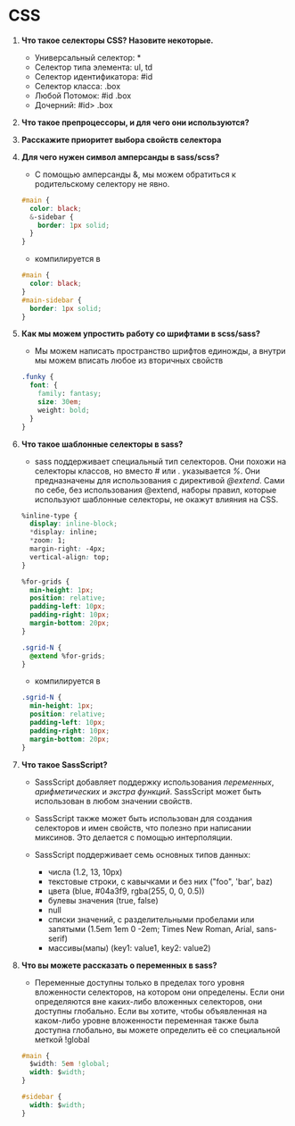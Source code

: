 # CSS

1. **Что такое селекторы CSS? Назовите некоторые.**

   - Универсальный селектор: \*
   - Селектор типа элемента: ul, td
   - Селектор идентификатора: #id
   - Селектор класса: .box
   - Любой Потомок: #id .box
   - Дочерний: #id> .box

2. **Что такое препроцессоры, и для чего они используются?**

3. **Расскажите приоритет выбора свойств селектора**

4. **Для чего нужен символ амперсанды в sass/scss?**

   - С помощью амперсанды &, мы можем обратиться к родительскому селектору не явно.

   ```css
   #main {
     color: black;
     &-sidebar {
       border: 1px solid;
     }
   }
   ```

   - компилируется в

   ```css
   #main {
     color: black;
   }
   #main-sidebar {
     border: 1px solid;
   }
   ```

5. **Как мы можем упростить работу со шрифтами в scss/sass?**

   - Мы можем написать пространство шрифтов единожды, а внутри мы можем вписать любое из вторичных свойств

   ```css
   .funky {
     font: {
       family: fantasy;
       size: 30em;
       weight: bold;
     }
   }
   ```

6. **Что такое шаблонные селекторы в sass?**

   - sass поддерживает специальный тип селекторов. Они похожи на селекторы классов, но вместо # или . указывается _%_. Они предназначены для использования с директивой _@extend_. Сами по себе, без использования @extend, наборы правил, которые используют шаблонные селекторы, не окажут влияния на CSS.

   ```css
   %inline-type {
     display: inline-block;
     *display: inline;
     *zoom: 1;
     margin-right: -4px;
     vertical-align: top;
   }

   %for-grids {
     min-height: 1px;
     position: relative;
     padding-left: 10px;
     padding-right: 10px;
     margin-bottom: 20px;
   }

   .sgrid-N {
     @extend %for-grids;
   }
   ```

   - компилируется в

   ```css
   .sgrid-N {
     min-height: 1px;
     position: relative;
     padding-left: 10px;
     padding-right: 10px;
     margin-bottom: 20px;
   }
   ```

7. **Что такое SassScript?**

   - SassScript добавляет поддержку использования _переменных_, _арифметических_ и _экстра функций_. SassScript может быть использован в любом значении свойств.

   - SassScript также может быть использован для создания селекторов и имен свойств, что полезно при написании миксинов. Это делается с помощью интерполяции.
   - SassScript поддерживает семь основных типов данных:
     - числа (1.2, 13, 10px)
     - текстовые строки, с кавычками и без них ("foo", 'bar', baz)
     - цвета (blue, #04a3f9, rgba(255, 0, 0, 0.5))
     - булевы значения (true, false)
     - null
     - списки значений, с разделительными пробелами или запятыми (1.5em 1em 0 -2em; Times New Roman, Arial, sans-serif)
     - массивы(мапы) (key1: value1, key2: value2)

8. **Что вы можете рассказать о переменных в sass?**

   - Переменные доступны только в пределах того уровня вложенности селекторов, на котором они определены. Если они определяются вне каких-либо вложенных селекторов, они доступны глобально. Если вы хотите, чтобы объявленная на каком-либо уровне вложенности переменная также была доступна глобально, вы можете определить её со специальной меткой !global

   ```css
   #main {
     $width: 5em !global;
     width: $width;
   }

   #sidebar {
     width: $width;
   }
   ```
